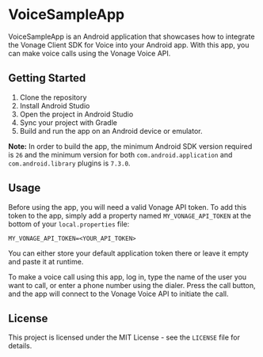 # VoiceSampleApp

VoiceSampleApp is an Android application that showcases how to integrate the Vonage Client SDK for Voice into your Android app. With this app, you can make voice calls using the Vonage Voice API.

## Getting Started

1. Clone the repository
2. Install Android Studio
3. Open the project in Android Studio
4. Sync your project with Gradle
5. Build and run the app on an Android device or emulator.

**Note:** In order to build the app, the minimum Android SDK version required is `26` and the minimum version for both `com.android.application` and `com.android.library` plugins is `7.3.0`.

## Usage

Before using the app, you will need a valid Vonage API token. To add this token to the app, simply add a property named `MY_VONAGE_API_TOKEN` at the bottom of your `local.properties` file:

```
MY_VONAGE_API_TOKEN=<YOUR_API_TOKEN>
```

You can either store your default application token there or leave it empty and paste it at runtime.

To make a voice call using this app, log in, type the name of the user you want to call, or enter a phone number using the dialer. Press the call button, and the app will connect to the Vonage Voice API to initiate the call.

## License

This project is licensed under the MIT License - see the `LICENSE` file for details.

